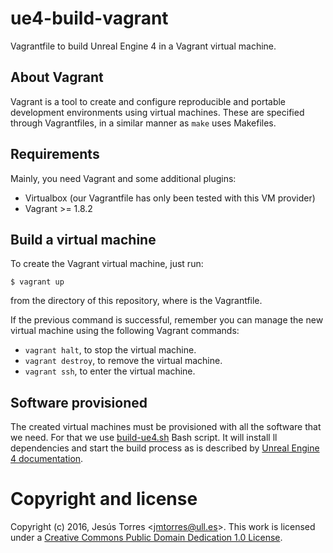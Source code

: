 # ue4-build-vagrant

Vagrantfile to build Unreal Engine 4 in a Vagrant virtual machine.

## About Vagrant

Vagrant is a tool to create and configure reproducible and portable development
environments using virtual machines. These are specified through Vagrantfiles,
in a similar manner as ```make``` uses Makefiles.

## Requirements

Mainly, you need Vagrant and some additional plugins:

 * Virtualbox (our Vagrantfile has only been tested with this VM provider)
 * Vagrant >= 1.8.2

## Build a virtual machine

To create the Vagrant virtual machine, just run:

    $ vagrant up

from the directory of this repository, where is the Vagrantfile.

If the previous command is successful, remember you can manage the new virtual
machine using the following Vagrant commands:

 * `vagrant halt`, to stop the virtual machine.
 * `vagrant destroy`, to remove the virtual machine.
 * `vagrant ssh`, to enter the virtual machine.

## Software provisioned

The created virtual machines must be provisioned with all the software that we
need. For that we use [build-ue4.sh](build-ue4.sh) Bash script. It will install
ll dependencies and start the build process as is described by
[Unreal Engine 4 documentation](https://wiki.unrealengine.com/Building_On_Linux).

# Copyright and license

Copyright (c) 2016, Jesús Torres &lt;<jmtorres@ull.es>&gt;. This work is
licensed under a [Creative Commons Public Domain Dedication 1.0 License](https://creativecommons.org/publicdomain/zero/1.0/).
